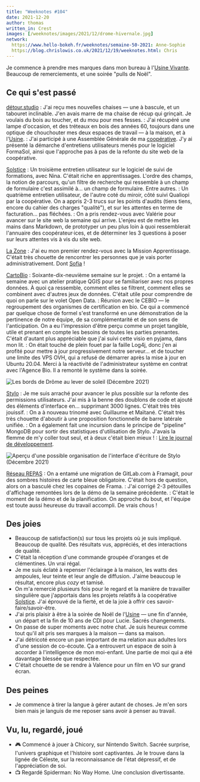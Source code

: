 ```yaml
---
title: "Weeknotes #104"
date: 2021-12-20
author: thomas
written_in: Crest
images: [/weeknotes/images/2021/12/drome-hivernale.jpg]
network:
  https://www.hello-bokeh.fr/weeknotes/semaine-50-2021: Anne-Sophie
  https://blog.chrislowis.co.uk/2021/12/19/weeknotes.html: Chris
---
```


Je commence à prendre mes marques dans mon bureau à l'[Usine Vivante]. Beaucoup de remerciements, et une soirée "pulls de Noël".

<!--more-->

## Ce qui s'est passé

[détour.studio]
: J'ai reçu mes nouvelles chaises — une à bascule, et un tabouret inclinable. J'en avais marre de ma chaise de récup qui grinçait. Je voulais du bois au toucher, et du mou pour mes fesses.
: J'ai récupéré une lampe d'occasion, et des tréteaux en bois des années 60, toujours dans une optique de chouchouter mes deux espaces de travail — à la maison, et à l'[Usine][Usine Vivante].
: J'ai participé à une Assemblée Générale de ma [coopérative][Solstice]. J'y ai présenté la démarche d'entretiens utilisateurs menés pour le logiciel FormaSol, ainsi que l'approche pas à pas de la refonte du site web de la coopérative.

[Solstice]
: Un troisième entretien utilisateur sur le logiciel de suivi de formations, avec Nina. C'était riche en apprentissages. L'ordre des champs, la notion de parcours, qu'un filtre de recherche qui ressemble à un champ de formulaire c'est assimilé à… un champ de formulaire. Entre autres.
: Un quatrième entretien utilisateur, de l'autre coté du miroir, côté suivi Qualiopi par la coopérative. On a appris 2-3 trucs sur les points d'audits (tiens tiens, encore du cahier des charges "qualité"), et sur les attentes en terme de facturation… pas fléchées.
: On a pris rendez-vous avec Valérie pour avancer sur le site web la semaine qui arrive. L'enjeu est de mettre les mains dans Markdown, de prototyper un peu plus loin à quoi ressemblerait l'annuaire des coopérateur·ices, et de déterminer les 3 questions à poser sur leurs attentes vis à vis du site web.

[La Zone]
: J'ai eu mon premier rendez-vous avec la Mission Apprentissage. C'était très chouette de rencontrer les personnes que je vais porter administrativement. Dont [Sofia] !

[CartoBio]
: Soixante-dix-neuvième semaine sur le projet.
: On a entamé la semaine avec un atelier pratique QGIS pour se familiariser avec nos propres données. À quoi ça ressemble, comment elles se filtrent, comment elles se combinent avec d'autres jeux de données. C'était utile pour comprendre de quoi on parle sur le volet Open Data.
: Réunion avec le CEBIO — le regroupement des organismes de certification en bio. Ce qui a commencé par quelque chose de formel s'est transformé en une démonstration de la pertinence de notre équipe, de sa complémentarité et de son sens de l'anticipation. On a eu l'impression d'être perçu comme un projet tangible, utile et prenant en compte les besoins de toutes les parties prenantes. C'était d'autant plus appréciable que j'ai suivi cette visio en pyjama, dans mon lit.
: On était touché de plein fouet par la faille Log4j, donc j'en ai profité pour mettre à jour progressivement notre serveur… et de toucher une limite des VPS OVH, qui a refusé de démarrer après la mise à jour en Ubuntu 20.04. Merci à la réactivité de l'administrateur système en contrat avec l'Agence Bio. Il a remonté le système dans la soirée.

![](/weeknotes/images/2021/12/drome-hivernale.jpg "Les bords de Drôme au lever de soleil (Décembre 2021)")

[Stylo]
: Je me suis arraché pour avancer le plus possible sur la refonte des permissions utilisateurs. J'ai mis à la benne des doublons de code et ajouté des éléments d'interface en… supprimant 3000 lignes. C'était très très jouissif.
: On a à nouveau trinomé avec Guillaume et Maïtané. C'était très très chouette d'aboutir à une proposition fonctionnelle de barre latérale unifiée.
: On a également fait une incursion dans le principe de "pipeline" MongoDB pour sortir des statistiques d'utilisation de Stylo. J'avais la flemme de m'y coller tout seul, et à deux c'était bien mieux !
: [Lire le journal de développement](https://github.com/EcrituresNumeriques/stylo/blob/master/JOURNAL.md#mercredi-15-d%C3%A9cembre).

![](/weeknotes/images/2021/12/stylo-unique-sidebar.png "Aperçu d'une possible organisation de l'interface d'écriture de Stylo (Décembre 2021)")

[Réseau REPAS]
: On a entamé une migration de GitLab.com à Framagit, pour des sombres histoires de carte bleue obligatoire. C'était hors de question, alors on a basculé chez les copaines de Frama.
: J'ai corrigé 2-3 pétouilles d'affichage remontées lors de la démo de la semaine précédente.
: C'était le moment de la démo et de la planification. On approche du bout, et l'équipe est toute aussi heureuse du travail accompli. De vrais chous !

## Des joies

- Beaucoup de satisfaction(s) sur tous les projets où je suis impliqué. Beaucoup de qualité. Des résultats vus, appréciés, et des interactions de qualité.
- C'était la réception d'une commande groupée d'oranges et de clémentines. Un vrai régal.
- Je me suis éclaté à repenser l'éclairage à la maison, les watts des ampoules, leur teinte et leur angle de diffusion. J'aime beaucoup le résultat, encore plus _cozy_ et tamisé.
- On m'a remercié plusieurs fois pour le regard et la manière de travailler singulière que j'apportais dans les projets relatifs à la coopérative [Solstice]. J'ai éprouvé de la fierté, et de la joie à offrir ces savoir-faire/savoir-être.
- J'ai pris plaisir à être à la soirée de Noël de l'[Usine][Usine Vivante] — une fin d'année, un départ et la fin de 10 ans de CDI pour Lucie. Sacrés changements.
- On passe de super moments avec notre chat. Je suis heureux comme tout qu'il ait pris ses marques à la maison — dans sa maison.
- J'ai détricoté encore un pan important de ma relation aux adultes lors d'une session de co-écoute. Ça a entrouvert un espace de soin à accorder à l'intelligence de mon moi-enfant. Une partie de moi qui a été davantage blessée que respectée.
- C'était chouette de se rendre à Valence pour un film en VO sur grand écran.

## Des peines

- Je commence à tirer la langue à gérer autant de choses. Je m'en sors bien mais je languis de me reposer sans avoir à penser au travail.

## Vu, lu, regardé, joué

- 🎮 Commencé à jouer à Chicory, sur Nintendo Switch. Sacrée surprise, l'univers graphique et l'histoire sont captivantes. Je le trouve dans la lignée de Céleste, sur la reconnaissance de l'état dépressif, et de l'appréciation de soi.
- 📺 Regardé Spiderman: No Way Home. Une conclusion divertissante.

[détour.studio]: /
[Solstice]: https://solstice.coop/
[Stylo]: https://github.com/EcrituresNumeriques/stylo
[CartoBio]: https://cartobio.org/
[Usine Vivante]: https://www.usinevivante.org
[La Zone]: http://la.zone
[YesWiki]: https://yeswiki.net
[NatureProgres]: http://np26.fr/
[Réseau REPAS]: http://www.reseaurepas.free.fr/

[Noémie]: https://noemiegirard.co
[Sandra]: https://sandrakpodar.net/
[Juliette]: https://twitter.com/ju_net01
[Sofia]: https://twitter.com/sofiaboulaarab
[Guillaume]: https://www.yuzutech.fr/
[Antoine]: https://www.quaternum.net/
[Yannick]: https://elsif.fr/
[Basile]: https://basilesimon.fr/
[Maïtané]: https://maiwann.net/
[Laurent]: https://cocotier.xyz/
[Audrey]: https://fr.linkedin.com/in/audreybramy
